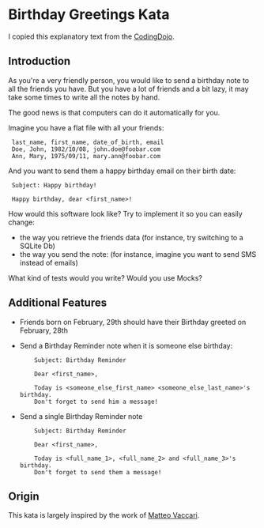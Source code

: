 # Birthday Greetings Kata

I copied this explanatory text from the
[CodingDojo](http://codingdojo.org/kata/birthday-greetings/).

## Introduction

As you're a very friendly person, you would like to send a birthday note to all the friends you have. But you have a lot of friends and a bit lazy, it may take some times to write all the notes by hand.

The good news is that computers can do it automatically for you.

Imagine you have a flat file with all your friends:

     last_name, first_name, date_of_birth, email
     Doe, John, 1982/10/08, john.doe@foobar.com
     Ann, Mary, 1975/09/11, mary.ann@foobar.com

And you want to send them a happy birthday email on their birth date:

     Subject: Happy birthday!

     Happy birthday, dear <first_name>!

How would this software look like? Try to implement it so you can easily change:

- the way you retrieve the friends data (for instance, try switching to a SQLite Db)
- the way you send the note: (for instance, imagine you want to send SMS instead of emails)

What kind of tests would you write? Would you use Mocks?

## Additional Features

- Friends born on February, 29th should have their Birthday greeted on February, 28th
- Send a Birthday Reminder note when it is someone else birthday:

          Subject: Birthday Reminder

          Dear <first_name>,

          Today is <someone_else_first_name> <someone_else_last_name>'s birthday.
          Don't forget to send him a message!

- Send a single Birthday Reminder note

          Subject: Birthday Reminder

          Dear <first_name>,

          Today is <full_name_1>, <full_name_2> and <full_name_3>'s birthday.
          Don't forget to send them a message!

## Origin

This kata is largely inspired by the work of [Matteo Vaccari][99].

[99]: http://matteo.vaccari.name/blog/archives/154